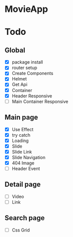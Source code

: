 # MovieApp

# Todo

## Global

- [x] package install
- [x] router setup
- [x] Create Components
- [x] Helmet
- [x] Get Api
- [x] Container
- [x] Header Responsive
- [ ] Main Container Responsive

## Main page

- [x] Use Effect
- [x] try catch
- [x] Loading
- [x] Slide
- [x] Slide Link
- [x] Slide Navigation
- [x] 404 Image
- [ ] Header Event

## Detail page

- [ ] Video
- [ ] Link

## Search page

- [ ] Css Grid
